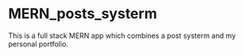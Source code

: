 # MERN_posts_systerm
This is a full stack MERN app which combines a post systerm and my personal portfolio.
